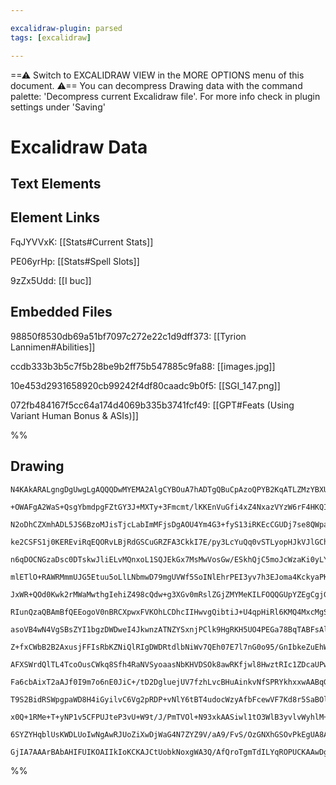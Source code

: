 ```yaml
---

excalidraw-plugin: parsed
tags: [excalidraw]

---
```

==⚠  Switch to EXCALIDRAW VIEW in the MORE OPTIONS menu of this document. ⚠== You can decompress Drawing data with the command palette: 'Decompress current Excalidraw file'. For more info check in plugin settings under 'Saving'


# Excalidraw Data

## Text Elements
## Element Links
FqJYVVxK: [[Stats#Current Stats]]

PE06yrHp: [[Stats#Spell Slots]]

9zZx5Udd: [[I buc]]

## Embedded Files
98850f8530db69a51bf7097c272e22c1d9dff373: [[Tyrion Lannimen#Abilities]]

ccdb333b3b5c7f5b28be9b2ff75b547885c9fa88: [[images.jpg]]

10e453d2931658920cb99242f4df80caadc9b0f5: [[SGI_147.png]]

072fb484167f5cc64a174d4069b335b3741fcf49: [[GPT#Feats (Using Variant Human Bonus & ASIs)]]

%%
## Drawing
```compressed-json
N4KAkARALgngDgUwgLgAQQQDwMYEMA2AlgCYBOuA7hADTgQBuCpAzoQPYB2KqATLZMzYBXUtiRoIACyhQ4zZAHoFAc0JRJQgEYA6bGwC2CgF7N6hbEcK4OCtptbErHALRY8RMpWdx8Q1TdIEfARcZgRmBShcZQUebQAObQAGGjoghH0EDihmbgBtcDBQMBKIEm4IADEARwApAE0ANUbMAGlUkshYRAqMzQRiYlxNYI7SzG4ARkmAZm1ppIB2AE5l

+OWAFgA2WaS+QsgYbmdpgFZtGY3J+MXTy+3Fmcmt/lKKEnVuGfi4xZ4NxazVYzW6rF4HKQIQjKaRTLbnDYA/47HiTR4zU4bV6QazKUZoJLYiDMKCkNgAawQAGE2Pg2KQKgBiSYIFkssaQTS4bDk5RkoQcYg0ukMiSk6zMOC4QLZDkQABmhHw+AAyrB8ehJNyNIE5SSyZSAOofSRTIn6ikINUwDXE2nlIn8mEccK5NCTIlsKXYNRHd1JQkQ/mCl3M

N2oDhCZXmhADL5JS6BzoMJisTjcLabImMFjsDgAOU4Ym4G3+fyS13iRKEcCGUDj7se8QWpaRiyJhGYABF0vXiNx5QQwkS+cI4ABJYjhvIAXSJmmEgoAosFMtlp3OIUQOOSKnk8mrcDlGVSRDKoKhDzkZzO5XSeQ3UIP8MOIcx3OJUAVOmAPQdfwcm7JtgQgkgYXZHrg3DFMm+jEAACmScjQf+kCgQgADy9gkE4PaDlGOQDkOCDYqUXI8qOArEAAs

ke2CSFS1j0KEREviRqEQORvLBjRdGSCuGRZFA3CkkI7E/py3LcYuQq0vSTLyopHJkVJlGChh3q+hmSY/px9LEEwtFQPRAlrsJaCieJukLqQBmkMK8kSIyinyspnL6UwGnclpBKkZAirBBwuCZI0naECMn7PmE/4AL4HDFHaClgFS4JMcryuQmSTtwkbKoUCWFDBkDlBIHBGEIUAAEJsJguREt0n5lPo0RIESExoM4NzJDwpxrJMPCPJMpynEkVYQ

n6qDOCNGzaDsc0DTskwJliELvMQnxoL1SQJEkGx7MsMwVosGw/ESkhQjC5moJcWzaKi0yLYso3/CCRK4hqOkCKSloOaK6DihwkrSkJcpcWpskihUANA+e6VKqq6qNVq9EiK1b7fUaJpmujBpWojFSCB4cpOpIobhn+yZet5sBTAGjoyWTOVRvgMaPhie37MmOZplwaCPMs2apnmhYcMW7rxPESTLLcWzrNWtZHo+aLfGiaL/BLY3Jp2PbBH2rGvs

mlETlO+RAWRMmmUJG5Etuu5oLlLNbmwD79mgUVWf5SoINlEhrPEI3yv7h3EJoma4KckyaPKT3S9gA08AgPA8NgkzEMsxCKSCMx6h++T/hTnSTIBiUGe16C4Dw6WZd7rsRsz5pRFAoEVIggqEBwyhytgSFM3lJQFSURVlLXEDwUuSRbDApAABJwHKDW9Po/SDMMoxtccOzbb1PCHdcu0bHcmulBNU2otoiwS1sB/rIijyc28WNoDwUvaMCWx/Kc6x

JxWR+QOd0Kwk2rMWaMwthgIehiZ498cQdw+g3XGv0mRslZGjZMYMeKILFOQQGUpYZEgCgjG0SNtSoz1BjBAxp1qmndPAy01pbSEwdEGYQzpXTY0pppGm/pPoQB4oze29c3yxlrssMB7YITczzCWG4gtcycBFmLVAI1hoHz3vLOsSsmwthGtLFaWtuy9kfO7Ec/JjbWwhAuKilt1ymxtu3O26B9xXmYIyFUiBlSXjpNeW8NtnaUlrsYt8uc0DfkLq

RIunQzaQBAmBfQEEogoV0nBRCXpwxFVKOhLCDhcIIHwvgQibtiJ+U4qpHiRl6KMQ4MxcMgSJIlIomUvi1irqWWKegmSmD0DOSUm00pMkvI+i4agLYn1za2UMk01cIMLKkDEm0jy9k5J/QgN01y8zxmkAGT5VAozPaBWCggUKrAIr6wQLFeKJdkoSFwNnfB1cfZ1z7mAAeRQIQlXQBhSqlQeBGHoNPRYpBahLkwBseC9QKDKAAPr1Gnkuee8BGqEG

asoVB4wN4VgSBsZYI1bgzDWDweI4JkwnzATNZYSxnjPClk9HgRKH5UO4PEGa78BqTABFsAlpweAHTOhdQBqAmWzT+ICdlnLuUzDerAz8t0d5DSWEnWl0shrDVoZSTp0BsEwxBvOPpVF1XQ1wdqiEBD6GNUYf2VVFDH68Etaagm9oLXML8KTNhNCIRU0GRNJaPCjaTnMcmDKByHkO0uWXCANzGjEwZq6x5jtkxhEfP7JIn8DrS1kTzWmkt03CyLJ+

Z+fxCWbB2B2AxusjFFIsRbKZNiQlRIgDWDRtdlbNiWv7QEh07E7l7nG0o95/GnIbkeZuEhW6OA7nDYIDyIBLQQAfGYxBxXPBTc/bAmhVj/B4PKDYGdJZ4FwMQbAyxNBJHlKcHOBBPyhJKAXa9xcITdy9N2/Krwh7vIgMsIwAAtTApwACqgx4U9AkEilqcoy4ErmHcRYmZEQJilqcOlhwN7fG0KcR4SwuW7R3knIka0NqoFmIsEBoDuXDSToiTEvK

AFXSWrdQlTL4TcoOusCWkq8Sfh4RaNVSyoaasNbKHVDSOk8awRKfjwl8HwztRIc1ZDcaUPw9A4k5DpPoFk/TZ1/CCOek4V6umEJfUm1rXcoNtcQ1vKSmG3AGwo1US0+Z+NwjuDP2eH8d+Q1s3pjQPcTzBZc3OdGktQ6EcS06wQHrQpbF5xVsEjWr8daG2KybVo2jy0ZgSq3PYvceRxyoE0EIbAN47x+PLVF9GQ7wwQFHe3TuknJ0j2wNgEO6WZia

Fa6cbAixT2aAJf0I9m7o6nE0JiC+/tD2DgluejUV7fzhLvcBHuAinkvNfSPRYkhxxwAABqGhVNgQDiLkWosgGXZwTZX4BgvrByBlHxrHElkR0Rl3nrcviJcXD1rP6THmCR2YQ0lV3Co5dDMMqsVcrewGfNt3kzvQ45a/VfHgYCYsbqwUCOxNI4k8aqT+MJDIx1Md5T8nrU3qJ3Q3HamHW2dYWGdhpQPXbO9RpkMMaHOlATU2/2n9fPOd8woz80t4

T9S2BidRSWpgpaWD8H4iGyilvC6Vg2pRDP+vNlY6tBT4udocWzyAfbFcewVF7Kd8r5SaBOlcd+p7GtX1SsdYge1MxtYxG146kx5TYC3csKbl785zciaGlKZ6TNZTM4I+Njdh3oGq+OokD655LfwPlcAQFw1wDgFeT8MFoDnUyBUIgwPXgMEIAgCglVUcQ0cl0lyLkxgQBAqQc8456z6DVAgkTXTkHsiLw3pvLfy9Cb1R3jVGO8GFHr2eISzeMiVB

x0Q+1RMe+T+yNP1v5CFPUJteP3vU+W9t/J/PmTVOl+N93xkAASiwl1tO3WlB3yvlvWyhlM+38vqAq/KicCgJUYKSoJqnBPz7xny/xVEICMDzR0gn1PwfwyAABUsAoAABBAvXmdAYIeULHO/N/VfQ8UgJAxvNgCgc6fdbtQAs/fQJcQURAggogkIEeaUMkKgMgmA/Qagxg2AhFCoHiOvd8MkZULbbgaDGafqE6TMRYcQhDC+IvXg2kfAeoRlclbQE

6SYZYHqblUsKWDLUoIwNgAwRJUoZiXwDjWaG4N7ZYZ9V/aA9/FvS/OzGNXhGSOvPkEgUA8AgLIvZw4gNUBABPJRDw0gEgaiNgAySg1eA3fwkgTpIeaqfAEeUgZQLkAAClRHbF4DRGoDSNSK3gAEo5Rz8EBlAoxpQuCEjcBkiO1eAKid5CQdlUNciLCsCrD99KQNIoA8xww2cFRq58ikoAjx00Ah4sgwja5Wl70iBfDRjkwgo88Zk5l3UKptxPxLI

GjIA7AAArBAbAHIFUIKOAIIkIoKCKAJCtUobkNoxgWA3Q/AfQroTgmTdILYqROPUCKAAwDgoDWNXxF2AdLcUIJAx4i4q4p9fucAAeI3YINJOKGKIAA==
```
%%